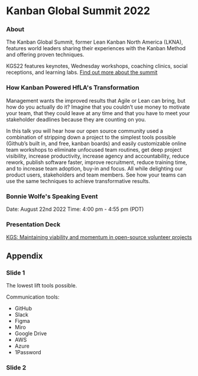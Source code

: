 # Kanban Global Summit 2022

### About
The Kanban Global Summit, former Lean Kanban North America (LKNA), features world leaders sharing their experiences with the Kanban Method and offering proven techniques.

KGS22 features keynotes, Wednesday workshops, coaching clinics, social receptions, and learning labs. [Find out more about the summit](https://register.kanbanevents.com/event/52b366e6-e669-4ebc-9da2-52f4fa47c8ba/summary)


### How Kanban Powered HfLA's Transformation

Management wants the improved results that Agile or Lean can bring, but how do you actually do it? Imagine that you couldn’t use money to motivate your team, that they could leave at any time and that you have to meet your stakeholder deadlines because they are counting on you.
 
In this talk you will hear how our open source community used a combination of stripping down a project to the simplest tools possible (Github’s built in, and free, kanban boards) and easily customizable online team workshops to eliminate unfocused team routines, get deep project visibility, increase productivity, increase agency and accountability, reduce rework, publish software faster, improve recruitment, reduce training time, and to increase team adoption, buy-in and focus. All while delighting our product users, stakeholders and team members.
See how your teams can use the same techniques to achieve transformative results.

### Bonnie Wolfe's Speaking Event

Date: August 22nd 2022
Time: 4:00 pm - 4:55 pm (PDT)

### Presentation Deck

[KGS: Maintaining viability and momentum in open-source volunteer projects](https://docs.google.com/presentation/d/1kwwOa9ByVP9BCRao6sf7QRXZBPrTbjyiKDsTY52mjfw/edit#slide=id.p)

## Appendix

### Slide 1

The lowest lift tools possible.

Communication tools: 
* GitHub
* Slack
* Figma
* Miro
* Google Drive
* AWS 
* Azure
* 1Password

### Slide 2


